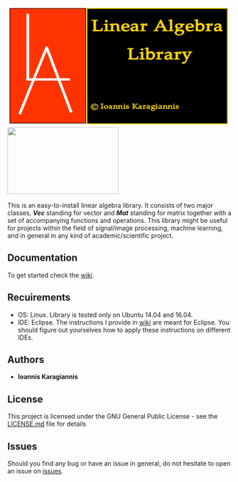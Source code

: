 <img src="https://github.com/IoannisKaragiannis/LinearAlgebra/blob/master/images/LinearAlgebraLibrary/LA.png" width="500" height="270"> <img src="https://media.giphy.com/media/BmmfETghGOPrW/giphy.gif" width="250" height="150" />


This is an easy-to-install linear algebra library. It consists of two major classes, _**Vec**_ standing for vector
and _**Mat**_ standing for matrix together with a set of accompanying functions and operations.
This library might be useful for projects within the field of signal/image processing,
machine learning, and in general in any kind of academic/scientific project.

## Documentation
To get started check the [wiki](https://github.com/IoannisKaragiannis/LinearAlgebra/wiki).

## Recuirements
- OS: Linux. Library is tested only on Ubuntu 14.04 and 16.04.
- IDE: Eclipse. The instructions I provide in [wiki](https://github.com/IoannisKaragiannis/LinearAlgebra/wiki) are meant for Eclipse. You should figure out yourselves how to apply these instructions on different IDEs.


## Authors

* **Ioannis Karagiannis** 

## License

This project is licensed under the GNU General Public License - see the [LICENSE.md](https://github.com/IoannisKaragiannis/LinearAlgebra/blob/master/LICENSE) file for details

## Issues
Should you find any bug or have an issue in general, do not hesitate to open an issue on [issues](https://github.com/IoannisKaragiannis/LinearAlgebra/issues).
